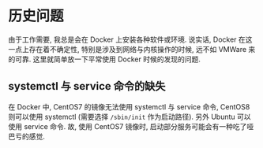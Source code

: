 # 历史问题

由于工作需要, 我总是会在 Docker 上安装各种软件或环境. 说实话, Docker 在这一点上存在着不确定性, 特别是涉及到网络与内核操作的时候, 远不如 VMWare 来的可靠. 这里就简单放一下平常使用 Docker 时候的发现的问题. 

## systemctl 与 service 命令的缺失

在 Docker 中, CentOS7 的镜像无法使用 systemctl 与 service 命令, CentOS8 则可以使用 systemctl (需要选择 `/sbin/init` 作为启动路径). 另外 Ubuntu 可以使用 service 命令. 故, 使用 CentOS7 镜像时, 启动部分服务可能会有一种吃了哑巴亏的感觉. 
